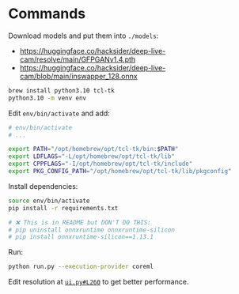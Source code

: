 # Commands

Download models and put them into `./models`:
- https://huggingface.co/hacksider/deep-live-cam/resolve/main/GFPGANv1.4.pth
- https://huggingface.co/hacksider/deep-live-cam/blob/main/inswapper_128.onnx

```sh
brew install python3.10 tcl-tk
python3.10 -m venv env
```

Edit `env/bin/activate` and add:
```sh
# env/bin/activate
# ...

export PATH="/opt/homebrew/opt/tcl-tk/bin:$PATH"
export LDFLAGS="-L/opt/homebrew/opt/tcl-tk/lib"
export CPPFLAGS="-I/opt/homebrew/opt/tcl-tk/include"
export PKG_CONFIG_PATH="/opt/homebrew/opt/tcl-tk/lib/pkgconfig"
```

Install dependencies:
```sh
source env/bin/activate
pip install -r requirements.txt

# ❌ This is in README but DON'T DO THIS:
# pip uninstall onnxruntime onnxruntime-silicon
# pip install onnxruntime-silicon==1.13.1
```

Run:
```sh
python run.py --execution-provider coreml
```

Edit resolution at [`ui.py#L260`](https://github.com/gongzhang/Deep-Live-Cam/blob/a31e81fa6625d2293a62ad4335287c79b4b478d2/modules/ui.py#L260) to get better performance.
